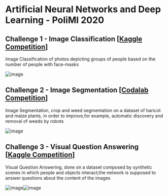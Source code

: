 # Artificial Neural Networks and Deep Learning - PoliMI 2020

## Challenge 1 - Image Classification [[Kaggle Competition](https://www.kaggle.com/c/artificial-neural-networks-and-deep-learning-2020)]

Image Classification of photos depicting groups of people based on the number of people with face-masks

![image](https://user-images.githubusercontent.com/53702616/139418818-3f409ef7-34be-4b21-9da7-a500a559e7e5.png)

## Challenge 2 - Image Segmentation [[Codalab Competition](https://competitions.codalab.org/competitions/27176)]

Image Segmentation, crop and weed segmentation on a dataset of haricot and maize plants, in order to improve,for example, automatic discovery and removal of weeds by robots

![image](https://user-images.githubusercontent.com/53702616/139418565-ce1f2371-ff3c-4889-a910-2984e6a66b61.png)

## Challenge 3 - Visual Question Answering [[Kaggle Competition](https://www.kaggle.com/c/anndl-2020-vqa)]

Visual Question Answering, done on a dataset composed by synthetic scenes in which people and objects interact;the network is supposed to answer questions about the content of the images

![image](https://user-images.githubusercontent.com/53702616/139418093-d023ce23-d9f9-4c83-82db-8d3d0183c808.png)![image](https://user-images.githubusercontent.com/53702616/139418157-3688fc67-c282-40c6-bf81-5b4c8ddf649a.png)

